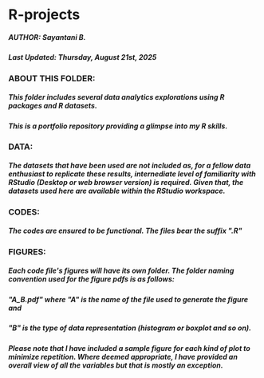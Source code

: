 # R-projects

##### AUTHOR: Sayantani B.
##### Last Updated: Thursday, August 21st, 2025

### ABOUT THIS FOLDER:
##### This folder includes several data analytics explorations using R packages and R datasets.
##### This is a portfolio repository providing a glimpse into my R skills. 

### DATA:
##### The datasets that have been used are not included as, for a fellow data enthusiast to replicate these results, internediate level of familiarity with RStudio (Desktop or web browser version) is required. Given that, the datasets used here are available within the RStudio workspace.

### CODES:
##### The codes are ensured to be functional. The files bear the suffix ".R"

### FIGURES:
##### Each code file's figures will have its own folder. The folder naming convention used for the figure pdfs is as follows:
##### "A_B.pdf" where "A" is the name of the file used to generate the figure and 
##### "B" is the type of data representation (histogram or boxplot and so on).
##### Please note that I have included a sample figure for each kind of plot to minimize repetition. Where deemed appropriate, I have provided an overall view of all the variables but that is mostly an exception.
